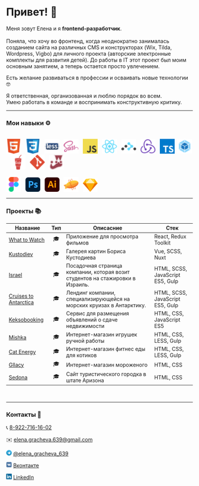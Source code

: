 <h1>Привет! 👋</h1>

Меня зовут Елена и я **frontend-разработчик**.
<br /><br />
Поняла, что хочу во фронтенд, когда неоднократно занималась созданием сайта на различных CMS и конструкторах (Wix, Tilda, Wordpress, Vigbo) для личного проекта (авторские электронные комплекты для развития детей). До работы в IT этот проект был моим основным занятием, а теперь остается просто увлечением.

Есть желание развиваться в профессии и осваивать новые технологии 🤓 

Я ответственная, организованная и люблю порядок во всем.<br />
Умею работать в команде и воспринимать конструктивную критику.
<hr />

### Мои навыки ⚙️
<div>
    <br/>
    <img src='img/icons/HTML.svg' title='HTML' alt='HTML' width='40'>&nbsp;&nbsp;
    <img src='img/icons/CSS.svg' title='CSS' alt='CSS' width='40'>&nbsp;&nbsp;
    <img src='img/icons/Less.svg' title='Less' alt='Less' width='40'>&nbsp;&nbsp;
    <img src='img/icons/SASS.svg' title='SASS / SCSS' alt='SASS / SCSS' width='40'>&nbsp;&nbsp;
    <img src='img/icons/Javascript.svg' title='JavaScript' alt='JavaScript' width='40'>&nbsp;&nbsp;
    <img src='img/icons/React.svg' title='React' alt='React' width='40'>&nbsp;&nbsp;
    <img src='img/icons/React-Router.svg' title='React Router' alt='React Router' width='40'>&nbsp;&nbsp;
    <img src='img/icons/Redux.svg' title='Redux' alt='Redux' width='40'>&nbsp;&nbsp;
    <img src='img/icons/Typescript.svg' title='TypeScript' alt='TypeScript' width='40'>&nbsp;
    <img src='img/icons/Webpack.svg' title='Webpack' alt='Webpack' width='40'>&nbsp;&nbsp;
    <img src='img/icons/Gulp.svg' title='Gulp' alt='Gulp' width='40'>&nbsp;&nbsp;
    <img src='img/icons/Git.svg' title='Git' alt='Git' width='40'>&nbsp;&nbsp;
    <img src='img/icons/Jest.svg' title='Jest' alt='Jest' width='40'>&nbsp;&nbsp;
    <br/><br/>
    <img src='img/icons/Figma.svg' title='Figma' alt='Figma' width='40'>&nbsp;&nbsp;
    <img src='img/icons/Adobe_Photoshop_CC.svg' title='Photoshop' alt='Photoshop' width='40'>&nbsp;&nbsp;
    <img src='img/icons/Adobe_Illustrator_CC.svg' title='Illustrator' alt='Illustrator' width='40'>&nbsp;&nbsp;
    <img src='img/icons/Zeplin.svg' title='Zeplin' alt='Zeplin' width='40'>&nbsp;&nbsp;
    <img src='img/icons/Sketch.svg' title='Sketch' alt='Sketch' width='40'>
    <br />
</div>
<hr />

### Проекты 📚

| Название                                                                 | Тип                                          | Описасние                                                                    | Стек                             |
|--------------------------------------------------------------------------|----------------------------------------------|------------------------------------------------------------------------------|----------------------------------|
| [What to Watch](https://github.com/elhane/what-to-watch)                 | <div align='center' title='Учебный'>🎓</div> | Приложение для просмотра фильмов         | React, Redux Toolkit             |
| [Kustodiev](https://github.com/elhane/israel)                            | <div align='center' title='Учебный'>🎓</div> | Галерея картин Бориса Кустодиева                                             | Vue, SCSS, Nuxt                  |
| [Israel](https://github.com/elhane/israel)                               | <div align='center' title='Учебный'>🎓</div> | Посадочная страница компании, которая возит студентов на стажировки в Израиль. | HTML, SCSS, JavaScript ES5, Gulp |
| [Cruises to Antarctica](https://github.com/elhane/cruises-to-antarctica) | <div align='center' title='Учебный'>🎓</div> | Лендинг компании, специализирующейся на морских круизах в Антарктику.        | HTML, SCSS, JavaScript ES5, Gulp |
 [Keksobooking](https://github.com/elhane/283879-keksobooking-20)         | <div align='center' title='Учебный'>🎓</div> | Сервис для размещения объявлений о сдаче недвижимости                        | HTML, CSS, JavaScript ES5        |
| [Mishka](https://github.com/elhane/mishka)                               | <div align='center' title='Учебный'>🎓</div> | Интернет-магазин игрушек ручной работы                                       | HTML, CSS, LESS, Gulp            |
| [Cat Energy](https://github.com/elhane/cat-energy)                       | <div align='center' title='Учебный'>🎓</div> | Интернет-магазин фитнес еды для котиков                                      | HTML, CSS, LESS, Gulp            |
| [Gllacy](elhane.github.io/gllacy)                                        | <div align='center' title='Учебный'>🎓</div> | Интернет-магазин мороженого                                                  | HTML, CSS                        |
| [Sedona](https://github.com/elhane/sedona)                               | <div align='center' title='Учебный'>🎓</div> | Сайт туристического городка в штате Аризона                                  | HTML, CSS                        |
<br />
<hr />

### Контакты  💬
<p>📞 <a href='tel:89227161602'>8-922-716-16-02</a> </p>
<p>✉️ <a href='mailto:elena.gracheva.639@gmail.com'>elena.gracheva.639@gmail.com</a> </p>
<p><img src='img/icons/Telegram.svg' title='Telegram' alt='Telegram' width='15'> <a href='t.me/elena_gracheva_639'>@elena_gracheva_639</a></p>
<p><img src='img/icons/VK.svg' title='VK' alt='VK' width='15'> <a href='https://vk.me/elhane'>Вконтакте</a></p>
<p><img src='img/icons/LinkedIn.svg' title='LinkedIn' alt='LinkedIn' width='15'> <a href='https://www.linkedin.com/in/elena-gracheva-b21917215'>LinkedIn</a></p>



